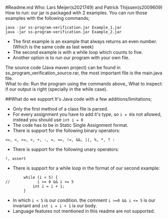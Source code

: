 #Readme.md
Who: Lars Meijer(s2021749) and Patrick Thijssen(s2009609)  
How to run: our jar is packaged with 2 examples. You can run those examples with the following commands;  
```
java -jar ss-program-verification.jar Example_1.jar
java -jar ss-program-verification.jar Example_2.jar
```
  * The first example is an example that always returns an even number. (Which is the same code as last week)
  * The second example is with a while loop which counts to five.  
  * Another option is to run our program with your own file.
 
The source code (Java maven project) can be found in ss_program_verification_source.rar, the most important file is the main.java file.  
What to do: Run the program using the commands above_ 
What to inspect: if our output is right (specially in the while case).  

##What do we support
It's Java code with a few additions/limitations;
  * Only the first method of a class file is parsed.
  * For every assignment you have to add it's type, so `i = 0`is not allowed, instead you should use `int i = 0`
  * The code has to be in Static Single Assignment format. 
  * There is support for the following binary operators:
  ```
  <=, <, >=, >, +, -, =, ==, !=, &&, ||, %, *, ? :
  ```
  * There is support for the following unary operators:
  ```
  !, assert
  ```
  * There is support for a while loop in the format of our second example:
  ```
          while (i < 5) {
  //            i >= 0 && i <= 5
              int i = i + 1;
          }
  ```
  * In which `i < 5` is our condition. the comment `i >=0 && i <= 5` is our invariant
  and `int i = i + 1` is our body.
  * Language features not mentioned in this readme are not supported.